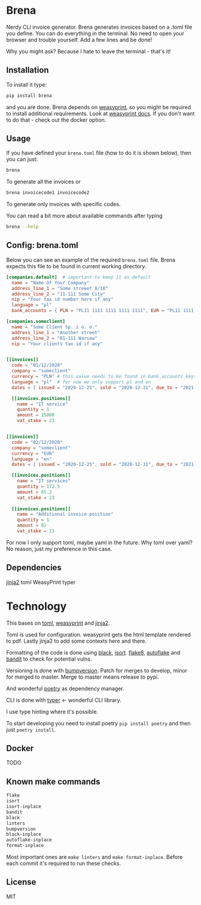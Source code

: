 # Brena
Nerdy CLI invoice generator. Brena generates invoices based on a .toml file you define.
You can do everything in the terminal. No need to open your browser and trouble yourself. Add a few lines and be done! 

Why you might ask? Because I hate to leave the terminal - that's it!

## Installation
To install it type:
```bash
pip install brena
```
and you are done. Brena depends on [weasyprint](https://github.com/Kozea/WeasyPrint/), so you might be required to install additional requirements. Look at [weasyprint docs](https://weasyprint.readthedocs.io/en/stable/).
If you don't want to do that - check out the docker option.

## Usage
If you have defined your `brena.toml` file (how to do it is shown below), then you can just:
```bash
brena
```
To generate all the invoices or
```bash
brena invoicecode1 invoicecode2
```
To generate only invoices with specific codes.

You can read a bit more about available commands after typing
```bash
brena --help
```

## Config: brena.toml
Below you can see an example of the required `brena.toml` file.
Brena expects this file to be found in current working directory.

``` toml
[companies.default]  # important to keep it as default 
  name = "Name Of Your Company"
  address_line_1 = "Some streeet 8/10"
  address_line_2 = "11-111 Some City"
  nip = "Your tax id number here if any"
  language = "pl"
  bank_accounts = { PLN = "PL11 1111 1111 1111 1111", EUR = "PL11 1111 1111 1111 1111" }

[companies.someclient]
  name = "Some Client Sp. z o. o."
  address_line_1 = "Another street"
  address_line_2 = "01-111 Warsaw"
  nip = "Your clients tax id if any"


[[invoices]]
  code = "01/12/2020"
  company = "someclient"
  currency = "PLN" # this value needs to be found in bank_accounts keys
  language = "pl"  # for now we only support pl and en
  dates = { issued = "2020-12-25", sold = "2020-12-31", due_to = "2021-01-15"}

  [[invoices.positions]]
    name = "IT service"
    quantity = 1
    amount = 15000
    vat_stake = 23


[[invoices]]
  code = "02/12/2020"
  company = "someclient"
  currency = "EUR"
  language = "en"
  dates = { issued = "2020-12-25", sold = "2020-12-31", due_to = "2021-01-10"}

  [[invoices.positions]] 
    name = "IT services"
    quantity = 172.5
    amount = 85.2
    vat_stake = 23
  
  [[invoices.positions]] 
    name = "Additional invoice position"
    quantity = 1
    amount = 82
    vat_stake = 23
```
For now I only support toml, maybe yaml in the future. Why toml over yaml? No reason, just my preference in this case.

## Dependencies

[jinja2]()
toml 
WeasyPrint 
typer

# Technology
This bases on
[toml](https://github.com/uiri/toml), [weasyprint](https://github.com/Kozea/WeasyPrint/) and [jinja2](https://github.com/pallets/jinja).

Toml is used for configuration.
weasyprint gets the html template rendered to pdf.
Lastly jinja2 to add some contexts here and there.

Formatting of the code is done using [black](https://github.com/psf/black), [isort](https://github.com/timothycrosley/isort).
[flake8](https://gitlab.com/pycqa/flake8), [autoflake](https://github.com/myint/autoflake) and [bandit](https://github.com/PyCQA/bandit/) to check for potential vulns.

Versioning is done with [bumpversion](https://github.com/peritus/bumpversion).
Patch for merges to develop, minor for merged to master. Merge to master means release to pypi.

And wonderful [poetry](https://github.com/python-poetry/poetry) as dependency manager.

CLI is done with [typer](https://github.com/tiangolo/typer) <- wonderful CLI library.

I use type hinting where it's possible.

To start developing you need to install poetry
`pip install poetry` and then just `poetry install`. 

## Docker 
TODO

## Known make commands
```bash
flake
isort
isort-inplace
bandit
black
linters
bumpversion
black-inplace
autoflake-inplace
format-inplace
```
Most important ones are `make linters` and `make format-inplace`. Before each commit it's required to run these checks.

## License
MIT

